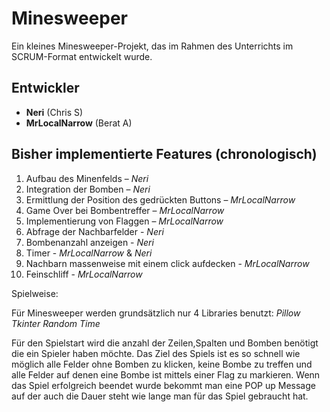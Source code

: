 # Minesweeper

Ein kleines Minesweeper-Projekt, das im Rahmen des Unterrichts im SCRUM-Format entwickelt wurde.

## Entwickler

- **Neri** (Chris S)
- **MrLocalNarrow** (Berat A)

## Bisher implementierte Features (chronologisch)

1. Aufbau des Minenfelds – *Neri*  
2. Integration der Bomben – *Neri*  
3. Ermittlung der Position des gedrückten Buttons – *MrLocalNarrow*  
4. Game Over bei Bombentreffer – *MrLocalNarrow*  
5. Implementierung von Flaggen – *MrLocalNarrow*
6. Abfrage der Nachbarfelder - *Neri*
7. Bombenanzahl anzeigen - *Neri*
8. Timer - *MrLocalNarrow* & *Neri*
9. Nachbarn massenweise mit einem click aufdecken - *MrLocalNarrow*
10. Feinschliff - *MrLocalNarrow*


Spielweise:

Für Minesweeper werden grundsätzlich nur 4 Libraries benutzt:
*Pillow*
*Tkinter*
*Random*
*Time*

Für den Spielstart wird die anzahl der Zeilen,Spalten und Bomben benötigt die ein Spieler haben möchte. 
Das Ziel des Spiels ist es so schnell wie möglich alle Felder ohne Bomben zu klicken, keine Bombe zu treffen und alle Felder auf denen eine Bombe ist mittels einer Flag zu markieren.
Wenn das Spiel erfolgreich beendet wurde bekommt man eine POP up Message auf der auch die Dauer steht wie lange man für das Spiel gebraucht hat. 

